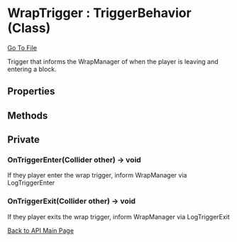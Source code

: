 # WrapTrigger : TriggerBehavior (Class)

[Go To File](https://github.com/MLivanos/WorldWrap/blob/main/WorldWrap/Assets/Scripts/WorldWrap/WrapTrigger.cs)

Trigger that informs the WrapManager of when the player is leaving and entering a block.

## **Properties**

## **Methods**

## Private

### **OnTriggerEnter(Collider other) -> void**

If they player enter the wrap trigger, inform WrapManager via LogTriggerEnter

### **OnTriggerExit(Collider other) -> void**

If they player exits the wrap trigger, inform WrapManager via LogTriggerExit

[Back to API Main Page](https://github.com/MLivanos/WorldWrap/blob/main/ProgrammingAPI.md)